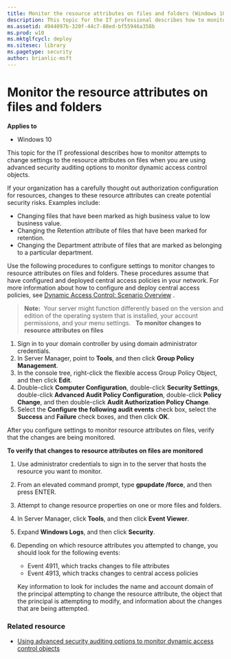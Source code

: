 ```yaml
---
title: Monitor the resource attributes on files and folders (Windows 10)
description: This topic for the IT professional describes how to monitor attempts to change settings to the resource attributes on files when you are using advanced security auditing options to monitor dynamic access control objects.
ms.assetid: 4944097b-320f-44c7-88ed-bf55946a358b
ms.prod: w10
ms.mktglfcycl: deploy
ms.sitesec: library
ms.pagetype: security
author: brianlic-msft
---
```


# Monitor the resource attributes on files and folders

**Applies to**
-   Windows 10

This topic for the IT professional describes how to monitor attempts to change settings to the resource attributes on files when you are using advanced security auditing options to monitor dynamic access control objects.

If your organization has a carefully thought out authorization configuration for resources, changes to these resource attributes can create potential security risks. Examples include:

-   Changing files that have been marked as high business value to low business value.
-   Changing the Retention attribute of files that have been marked for retention.
-   Changing the Department attribute of files that are marked as belonging to a particular department.

Use the following procedures to configure settings to monitor changes to resource attributes on files and folders. These procedures assume that have configured and deployed central access policies in your network. For more information about how to configure and deploy central access policies, see [Dynamic Access Control: Scenario Overview](http://technet.microsoft.com/library/hh831717.aspx) .

>**Note:**  Your server might function differently based on the version and edition of the operating system that is installed, your account permissions, and your menu settings.
 
**To monitor changes to resource attributes on files**

1.  Sign in to your domain controller by using domain administrator credentials.
2.  In Server Manager, point to **Tools**, and then click **Group Policy Management**.
3.  In the console tree, right-click the flexible access Group Policy Object, and then click **Edit**.
4.  Double-click **Computer Configuration**, double-click **Security Settings**, double-click **Advanced Audit Policy Configuration**, double-click **Policy Change**, and then double-click **Audit Authorization Policy Change**.
5.  Select the **Configure the following audit events** check box, select the **Success** and **Failure** check boxes, and then click **OK**.

After you configure settings to monitor resource attributes on files, verify that the changes are being monitored.

**To verify that changes to resource attributes on files are monitored**

1.  Use administrator credentials to sign in to the server that hosts the resource you want to monitor.
2.  From an elevated command prompt, type **gpupdate /force**, and then press ENTER.
3.  Attempt to change resource properties on one or more files and folders.
4.  In Server Manager, click **Tools**, and then click **Event Viewer**.
5.  Expand **Windows Logs**, and then click **Security**.
6.  Depending on which resource attributes you attempted to change, you should look for the following events:

    -   Event 4911, which tracks changes to file attributes
    -   Event 4913, which tracks changes to central access policies

    Key information to look for includes the name and account domain of the principal attempting to change the resource attribute, the object that the principal is attempting to modify, and information about the changes that are being attempted.

### Related resource

- [Using advanced security auditing options to monitor dynamic access control objects](using-advanced-security-auditing-options-to-monitor-dynamic-access-control-objects.md)

